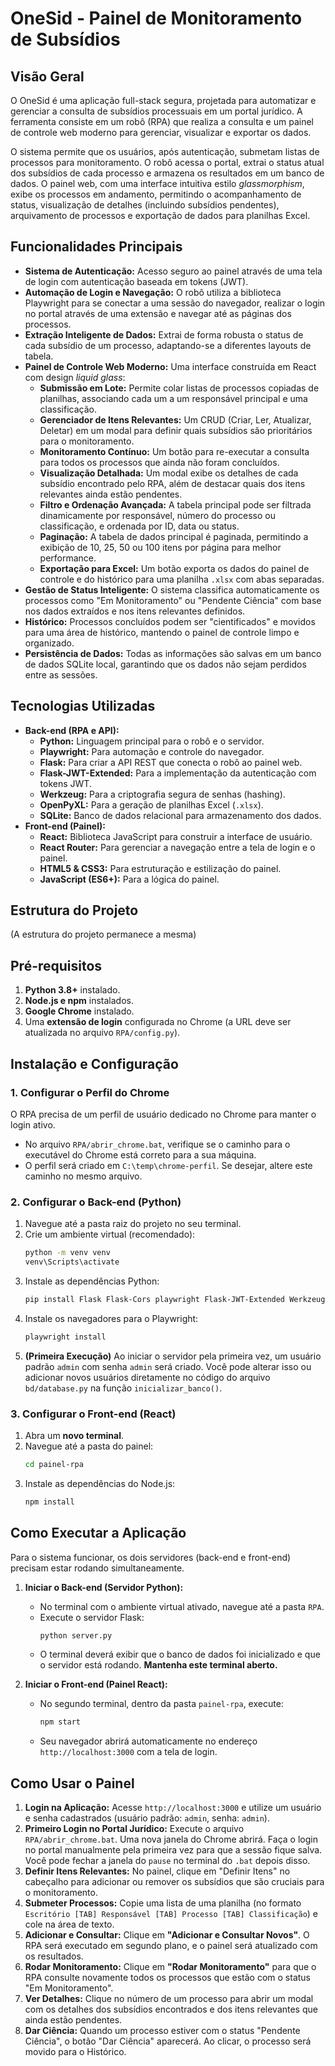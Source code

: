 # **OneSid - Painel de Monitoramento de Subsídios**

## **Visão Geral**

O OneSid é uma aplicação full-stack segura, projetada para automatizar e gerenciar a consulta de subsídios processuais em um portal jurídico. A ferramenta consiste em um robô (RPA) que realiza a consulta e um painel de controle web moderno para gerenciar, visualizar e exportar os dados.

O sistema permite que os usuários, após autenticação, submetam listas de processos para monitoramento. O robô acessa o portal, extrai o status atual dos subsídios de cada processo e armazena os resultados em um banco de dados. O painel web, com uma interface intuitiva estilo *glassmorphism*, exibe os processos em andamento, permitindo o acompanhamento de status, visualização de detalhes (incluindo subsídios pendentes), arquivamento de processos e exportação de dados para planilhas Excel.

## **Funcionalidades Principais**

* **Sistema de Autenticação:** Acesso seguro ao painel através de uma tela de login com autenticação baseada em tokens (JWT).
* **Automação de Login e Navegação:** O robô utiliza a biblioteca Playwright para se conectar a uma sessão do navegador, realizar o login no portal através de uma extensão e navegar até as páginas dos processos.
* **Extração Inteligente de Dados:** Extrai de forma robusta o status de cada subsídio de um processo, adaptando-se a diferentes layouts de tabela.
* **Painel de Controle Web Moderno:** Uma interface construída em React com design *liquid glass*:
    * **Submissão em Lote:** Permite colar listas de processos copiadas de planilhas, associando cada um a um responsável principal e uma classificação.
    * **Gerenciador de Itens Relevantes:** Um CRUD (Criar, Ler, Atualizar, Deletar) em um modal para definir quais subsídios são prioritários para o monitoramento.
    * **Monitoramento Contínuo:** Um botão para re-executar a consulta para todos os processos que ainda não foram concluídos.
    * **Visualização Detalhada:** Um modal exibe os detalhes de cada subsídio encontrado pelo RPA, além de destacar quais dos itens relevantes ainda estão pendentes.
    * **Filtro e Ordenação Avançada:** A tabela principal pode ser filtrada dinamicamente por responsável, número do processo ou classificação, e ordenada por ID, data ou status.
    * **Paginação:** A tabela de dados principal é paginada, permitindo a exibição de 10, 25, 50 ou 100 itens por página para melhor performance.
    * **Exportação para Excel:** Um botão exporta os dados do painel de controle e do histórico para uma planilha `.xlsx` com abas separadas.
* **Gestão de Status Inteligente:** O sistema classifica automaticamente os processos como "Em Monitoramento" ou "Pendente Ciência" com base nos dados extraídos e nos itens relevantes definidos.
* **Histórico:** Processos concluídos podem ser "cientificados" e movidos para uma área de histórico, mantendo o painel de controle limpo e organizado.
* **Persistência de Dados:** Todas as informações são salvas em um banco de dados SQLite local, garantindo que os dados não sejam perdidos entre as sessões.

## **Tecnologias Utilizadas**

* **Back-end (RPA e API):**
    * **Python:** Linguagem principal para o robô e o servidor.
    * **Playwright:** Para automação e controle do navegador.
    * **Flask:** Para criar a API REST que conecta o robô ao painel web.
    * **Flask-JWT-Extended:** Para a implementação da autenticação com tokens JWT.
    * **Werkzeug:** Para a criptografia segura de senhas (hashing).
    * **OpenPyXL:** Para a geração de planilhas Excel (`.xlsx`).
    * **SQLite:** Banco de dados relacional para armazenamento dos dados.
* **Front-end (Painel):**
    * **React:** Biblioteca JavaScript para construir a interface de usuário.
    * **React Router:** Para gerenciar a navegação entre a tela de login e o painel.
    * **HTML5 & CSS3:** Para estruturação e estilização do painel.
    * **JavaScript (ES6+):** Para a lógica do painel.

## **Estrutura do Projeto**
(A estrutura do projeto permanece a mesma)

## **Pré-requisitos**

1.  **Python 3.8+** instalado.
2.  **Node.js e npm** instalados.
3.  **Google Chrome** instalado.
4.  Uma **extensão de login** configurada no Chrome (a URL deve ser atualizada no arquivo `RPA/config.py`).

## **Instalação e Configuração**

### **1. Configurar o Perfil do Chrome**

O RPA precisa de um perfil de usuário dedicado no Chrome para manter o login ativo.

* No arquivo `RPA/abrir_chrome.bat`, verifique se o caminho para o executável do Chrome está correto para a sua máquina.
* O perfil será criado em `C:\temp\chrome-perfil`. Se desejar, altere este caminho no mesmo arquivo.

### **2. Configurar o Back-end (Python)**

1.  Navegue até a pasta raiz do projeto no seu terminal.
2.  Crie um ambiente virtual (recomendado):
    ```bash
    python -m venv venv
    venv\Scripts\activate
    ```
3.  Instale as dependências Python:
    ```bash
    pip install Flask Flask-Cors playwright Flask-JWT-Extended Werkzeug openpyxl
    ```
4.  Instale os navegadores para o Playwright:
    ```bash
    playwright install
    ```
5.  **(Primeira Execução)** Ao iniciar o servidor pela primeira vez, um usuário padrão `admin` com senha `admin` será criado. Você pode alterar isso ou adicionar novos usuários diretamente no código do arquivo `bd/database.py` na função `inicializar_banco()`.

### **3. Configurar o Front-end (React)**

1.  Abra um **novo terminal**.
2.  Navegue até a pasta do painel:
    ```bash
    cd painel-rpa
    ```
3.  Instale as dependências do Node.js:
    ```bash
    npm install
    ```

## **Como Executar a Aplicação**

Para o sistema funcionar, os dois servidores (back-end e front-end) precisam estar rodando simultaneamente.

1.  **Iniciar o Back-end (Servidor Python):**
    * No terminal com o ambiente virtual ativado, navegue até a pasta `RPA`.
    * Execute o servidor Flask:
        ```bash
        python server.py
        ```
    * O terminal deverá exibir que o banco de dados foi inicializado e que o servidor está rodando. **Mantenha este terminal aberto.**

2.  **Iniciar o Front-end (Painel React):**
    * No segundo terminal, dentro da pasta `painel-rpa`, execute:
        ```bash
        npm start
        ```
    * Seu navegador abrirá automaticamente no endereço `http://localhost:3000` com a tela de login.

## **Como Usar o Painel**

1.  **Login na Aplicação:** Acesse `http://localhost:3000` e utilize um usuário e senha cadastrados (usuário padrão: `admin`, senha: `admin`).
2.  **Primeiro Login no Portal Jurídico:** Execute o arquivo `RPA/abrir_chrome.bat`. Uma nova janela do Chrome abrirá. Faça o login no portal manualmente pela primeira vez para que a sessão fique salva. Você pode fechar a janela do `pause` no terminal do `.bat` depois disso.
3.  **Definir Itens Relevantes:** No painel, clique em "Definir Itens" no cabeçalho para adicionar ou remover os subsídios que são cruciais para o monitoramento.
4.  **Submeter Processos:** Copie uma lista de uma planilha (no formato `Escritório [TAB] Responsável [TAB] Processo [TAB] Classificação`) e cole na área de texto.
5.  **Adicionar e Consultar:** Clique em **"Adicionar e Consultar Novos"**. O RPA será executado em segundo plano, e o painel será atualizado com os resultados.
6.  **Rodar Monitoramento:** Clique em **"Rodar Monitoramento"** para que o RPA consulte novamente todos os processos que estão com o status "Em Monitoramento".
7.  **Ver Detalhes:** Clique no número de um processo para abrir um modal com os detalhes dos subsídios encontrados e dos itens relevantes que ainda estão pendentes.
8.  **Dar Ciência:** Quando um processo estiver com o status "Pendente Ciência", o botão "Dar Ciência" aparecerá. Ao clicar, o processo será movido para o Histórico.